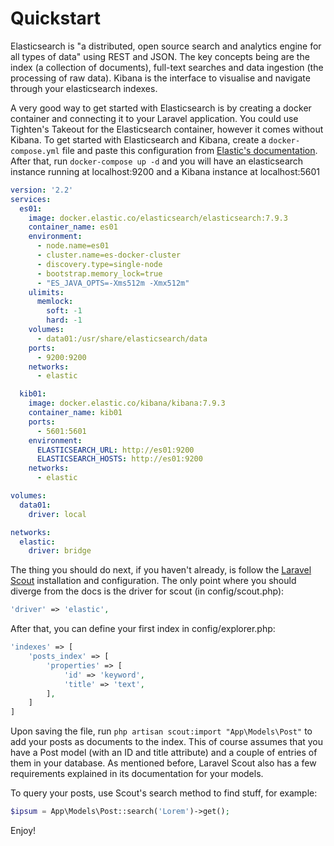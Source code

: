 # Quickstart

Elasticsearch is "a distributed, open source search and analytics engine for all types of data" using REST and JSON.
The key concepts being are the index (a collection of documents), full-text searches and data ingestion (the processing of raw data).
Kibana is the interface to visualise and navigate through your elasticsearch indexes.

A very good way to get started with Elasticsearch is by creating a docker container and connecting it to your Laravel application.
You could use Tighten's Takeout for the Elasticsearch container, however it comes without Kibana.
To get started with Elasticsearch and Kibana, create a `docker-compose.yml` file and paste this configuration from [Elastic's documentation](https://www.elastic.co/guide/en/elastic-stack-get-started/current/get-started-docker.html).
After that, run `docker-compose up -d` and you will have an elasticsearch instance running at localhost:9200 and a Kibana instance at localhost:5601

```yaml
version: '2.2'
services:
  es01:
    image: docker.elastic.co/elasticsearch/elasticsearch:7.9.3
    container_name: es01
    environment:
      - node.name=es01
      - cluster.name=es-docker-cluster
      - discovery.type=single-node
      - bootstrap.memory_lock=true
      - "ES_JAVA_OPTS=-Xms512m -Xmx512m"
    ulimits:
      memlock:
        soft: -1
        hard: -1
    volumes:
      - data01:/usr/share/elasticsearch/data
    ports:
      - 9200:9200
    networks:
      - elastic

  kib01:
    image: docker.elastic.co/kibana/kibana:7.9.3
    container_name: kib01
    ports:
      - 5601:5601
    environment:
      ELASTICSEARCH_URL: http://es01:9200
      ELASTICSEARCH_HOSTS: http://es01:9200
    networks:
      - elastic

volumes:
  data01:
    driver: local

networks:
  elastic:
    driver: bridge

```

The thing you should do next, if you haven't already, is follow the [Laravel Scout](https://laravel.com/docs/scout) installation and configuration.
The only point where you should diverge from the docs is the driver for scout (in config/scout.php):

```php
'driver' => 'elastic',
```

After that, you can define your first index in config/explorer.php:

```php
'indexes' => [
    'posts_index' => [
        'properties' => [
            'id' => 'keyword',
            'title' => 'text',
        ],
    ]
]
```

Upon saving the file, run `php artisan scout:import "App\Models\Post"` to add your posts as documents to the index.
This of course assumes that you have a Post model (with an ID and title attribute) and a couple of entries of them in your database.
As mentioned before, Laravel Scout also has a few requirements explained in its documentation for your models.

To query your posts, use Scout's search method to find stuff, for example:

```php
$ipsum = App\Models\Post::search('Lorem')->get();
```

Enjoy!

